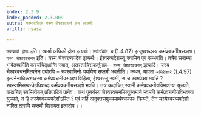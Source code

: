 ```yaml
---
index: 2.3.9
index_padded: 2.3.009
sutra: यस्मादधिकं यस्य चेश्वरवचनं तत्र सप्तमी
vritti: nyasa

---
```

`उपखार्यां द्रोणः` इति। खार्या अधिको द्रोण इत्यर्थः। `उपोऽधिके च` (1.4.87) इत्युपशब्दस्य कर्मप्रवचनीयसञ्ज्ञा। `यस्य चेश्वरवचनम्` इति। यस्य चेश्वरव्यपदेश इत्यर्थः। ईश्वरव्यदेशस्तु स्वामिन एव सम्भवति। तत्रैव सप्तम्या भवितव्यमिति कस्यचिद्भ्रान्ति स्यात्, अतस्तान्निराकर्त्तुमाह-- `यस्य चेश्वरवचनम्` इत्यादि। यस्य चेश्वरवचनमित्यनेन द्वयोरपि = स्वस्वामिनोः पर्यायेण सप्तमी भवतीति। कथम्, यावता `अधिरीश्वरे` (1.4.97) इत्यनेनाधिकशब्दस्य कर्मप्रवचनीयसञ्ज्ञा विहिता, ईश्वरस्तु स्वमी, स च स्वमपेक्ष्य भवति ? स्वस्वामिसम्बन्धेऽधिशब्दः कर्मप्रवचनीयसञ्ज्ञो भवति। तत्र कदाचित् स्वामी कर्मप्रवचनीयविभक्तया युज्यते, कदाचित् स्वमित्येतत् प्रतिपादितं प्रागेव। कथं पुनर्यस्य चेश्वरवचनमित्युच्यमाने स्वमपि कर्मप्रवचनीयविभक्त्या युज्यते, न हि तस्येश्वरव्यपदेशोऽस्ति ? एवं तर्हि अनुक्तसमुच्चयार्थश्चकारः क्रियते, तेन यस्येश्वरव्यपदेशो नास्ति तत्रापि सप्तमी विज्ञायत इत्यदोषः।।